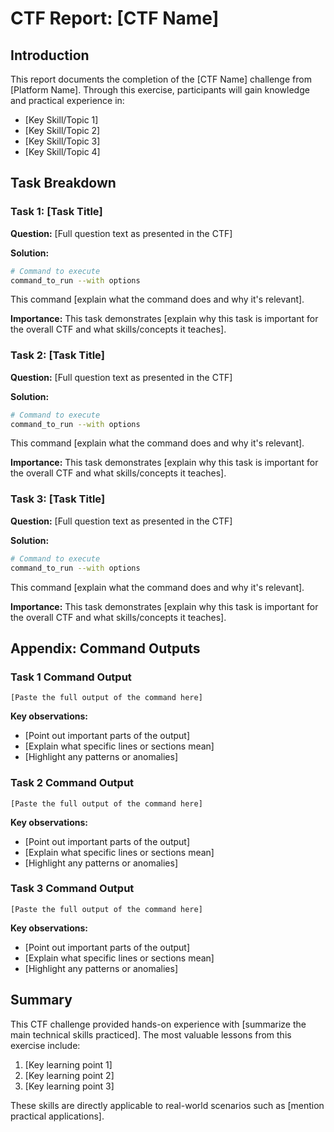 # CTF Report: [CTF Name]

## Introduction

This report documents the completion of the [CTF Name] challenge from [Platform Name]. Through this exercise, participants will gain knowledge and practical experience in:

- [Key Skill/Topic 1]
- [Key Skill/Topic 2]
- [Key Skill/Topic 3]
- [Key Skill/Topic 4]

## Task Breakdown

### Task 1: [Task Title]

**Question:** [Full question text as presented in the CTF]

**Solution:**
```bash
# Command to execute
command_to_run --with options
```

This command [explain what the command does and why it's relevant].

**Importance:** This task demonstrates [explain why this task is important for the overall CTF and what skills/concepts it teaches].

### Task 2: [Task Title]

**Question:** [Full question text as presented in the CTF]

**Solution:**
```bash
# Command to execute
command_to_run --with options
```

This command [explain what the command does and why it's relevant].

**Importance:** This task demonstrates [explain why this task is important for the overall CTF and what skills/concepts it teaches].

### Task 3: [Task Title]

**Question:** [Full question text as presented in the CTF]

**Solution:**
```bash
# Command to execute
command_to_run --with options
```

This command [explain what the command does and why it's relevant].

**Importance:** This task demonstrates [explain why this task is important for the overall CTF and what skills/concepts it teaches].

## Appendix: Command Outputs

### Task 1 Command Output
```
[Paste the full output of the command here]
```

**Key observations:**
- [Point out important parts of the output]
- [Explain what specific lines or sections mean]
- [Highlight any patterns or anomalies]

### Task 2 Command Output
```
[Paste the full output of the command here]
```

**Key observations:**
- [Point out important parts of the output]
- [Explain what specific lines or sections mean]
- [Highlight any patterns or anomalies]

### Task 3 Command Output
```
[Paste the full output of the command here]
```

**Key observations:**
- [Point out important parts of the output]
- [Explain what specific lines or sections mean]
- [Highlight any patterns or anomalies]

## Summary

This CTF challenge provided hands-on experience with [summarize the main technical skills practiced]. The most valuable lessons from this exercise include:

1. [Key learning point 1]
2. [Key learning point 2]
3. [Key learning point 3]

These skills are directly applicable to real-world scenarios such as [mention practical applications].
